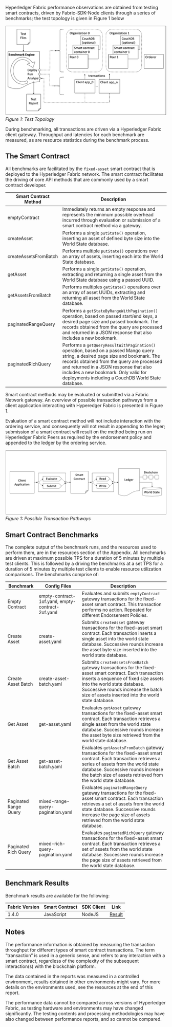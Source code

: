 Hyperledger Fabric performance observations are obtained from testing smart contracts, driven by Fabric-SDK-Node clients through a series of benchmarks; the test topology is given in Figure 1 below

![alt text](./diagrams/Topology.png)*Figure 1: Test Topology*

During benchmarking, all transactions are driven via a Hyperledger Fabric client gateway. Throughput and latencies for each benchmark are measured, as are resource statistics during the benchmark process.

## The Smart Contract
All benchmarks are facilitated by the `fixed-asset` smart contract that is deployed to the Hyperledger Fabric network. The smart contract facilitates the driving of core API methods that are commonly used by a smart contract developer.

| Smart Contract Method | Description|
| --------------------- | -----------|
| emptyContract         | Immediately returns an empty response and represents the minimum possible overhead incurred through evaluation or submission of a smart contract method via a gateway. |
| createAsset | Performs a single `putState()` operation, inserting an asset of defined byte size into the World State database. |
| createAssetsFromBatch | Performs multiple `putState()` operations over an array of assets, inserting each into the World State database. |
| getAsset | Performs a single `getState()` operation, extracting and returning a single asset from the World State database using a passed UUID. |
| getAssetsFromBatch | Performs multiples `getState()` operations over an array of asset UUIDs, extracting and returning all asset from the World State database. |
| paginatedRangeQuery | Performs a `getStateByRangeWithPagination()` operation, based on passed start/end keys, a desired page size and passed bookmark. The records obtained from the query are processed and returned in a JSON response that also includes a new bookmark. |
| paginatedRichQuery | Performs a `getQueryResultWithPagination()` operation, based on a passed Mango query string, a desired page size and bookmark. The records obtained from the query are processed and returned in a JSON response that also includes a new bookmark. Only valid for deployments including a CouchDB World State database. |

Smart contract methods may be evaluated or submitted via a Fabric Network gateway. An overview of possible transaction pathways from a client application interacting with Hyperedger Fabric is presented in Figure 1.

Evaluation of a smart contract method will not include interaction with the ordering service, and consequently will not result in appending to the leger; submission of a smart contract will result on the method being run on Hyperledger Fabric Peers as required by the endorsement policy and appended to the ledger by the ordering service.

![alt text](./diagrams/TransactionRoutes.png)*Figure 1: Possible Transaction Pathways*

## Smart Contract Benchmarks
The complete output of the benchmark runs, and the resources used to perform them, are in the resources section of the Appendix. All benchmarks are driven at maximum possible TPS for a duration of 5 minutes by multiple test clients. This is followed by a driving the benchmarks at a set TPS for a duration of 5 minutes by multiple test clients to enable resource utilization comparisons. The benchmarks comprise of:

| Benchmark | Config Files | Description |
| --------- | ------------ | ----------- |
| Empty Contract | empty-contract-1of.yaml, empty-contract-2of.yaml | Evaluates and submits `emptyContract` gateway transactions for the fixed-asset smart contract. This transaction performs no action. Repeated for different Endorsement Policies. |
| Create Asset | create-asset.yaml | Submits `createAsset` gateway transactions for the fixed-asset smart contract. Each transaction inserts a single asset into the world state database. Successive rounds increase the asset byte size inserted into the world state database. |
| Create Asset Batch | create-asset-batch.yaml | Submits `createAssetsFromBatch` gateway transactions for the fixed-asset smart contract. Each transaction inserts a sequence of fixed size assets into the world state database. Successive rounds increase the batch size of assets inserted into the world state database. |
| Get Asset | get-asset.yaml | Evaluates `getAsset` gateway transactions for the fixed-asset smart contract. Each transaction retrieves a single asset from the world state database. Successive rounds increase the asset byte size retrieved from the world state database. |
| Get Asset Batch | get-asset-batch.yaml | Evaluates `getAssetsFromBatch` gateway transactions for the fixed-asset smart contract. Each transaction retrieves a series of assets from the world state database. Successive rounds increase the batch size of assets retrieved from the world state database. |
| Paginated Range Query | mixed-range-query-pagination.yaml | Evaluates `paginatedRangeQuery` gateway transactions for the fixed-asset smart contract. Each transaction retrieves a set of assets from the world state database. Successive rounds increase the page size of assets retrieved from the world state database. |
| Paginated Rich Query | mixed-rich-query-pagination.yaml | Evaluates `paginatedRichQuery` gateway transactions for the fixed-asset smart contract. Each transaction retrieves a set of assets from the world state database. Successive rounds increase the page size of assets retrieved from the world state database. |

## Benchmark Results
Benchmark results are available for the following:

| Fabric Version | Smart Contract | SDK Client | Link |
| --------- | --------------- | --------------- | ---------------- |
| 1.4.0 | JavaScript | NodeJS | [Result](./performance/1.4.0/nodeJS/nodeSDK/configuration.md) |

## Notes
The performance information is obtained by measuring the transaction throughput for different types of smart contract transactions. The term “transaction” is used in a generic sense, and refers to any interaction with a smart contract, regardless of the complexity of the subsequent interaction(s) with the blockchain platform.

The data contained in the reports was measured in a controlled environment, results obtained in other environments might vary. For more details on the environments used, see the resources at the end of this report.

The performance data cannot be compared across versions of Hyperledger Fabric, as testing hardware and environments may have changed significantly. The testing contents and processing methodologies may have also changed between performance reports, and so cannot be compared.
